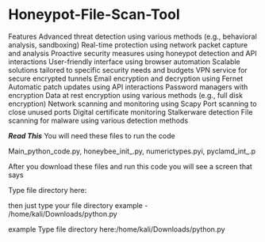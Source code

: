 # Honeypot-File-Scan-Tool

Features
Advanced threat detection using various methods (e.g., behavioral analysis, sandboxing)
Real-time protection using network packet capture and analysis
Proactive security measures using honeypot detection and API interactions
User-friendly interface using browser automation
Scalable solutions tailored to specific security needs and budgets
VPN service for secure encrypted tunnels
Email encryption and decryption using Fernet
Automatic patch updates using API interactions
Password managers with encryption
Data at rest encryption using various methods (e.g., full disk encryption)
Network scanning and monitoring using Scapy
Port scanning to close unused ports
Digital certificate monitoring
Stalkerware detection
File scanning for malware using various detection methods



*********Read This*********
You will need these files to run the code

Main_python_code.py, honeybee\_init_.py, numerictypes.pyi, pyclamd\_int_.p

After you download these files and run this code you will see a screen that says

Type file directory here:

then just type your file directory
example - /home/kali/Downloads/python.py

example
Type file directory here:/home/kali/Downloads/python.py
